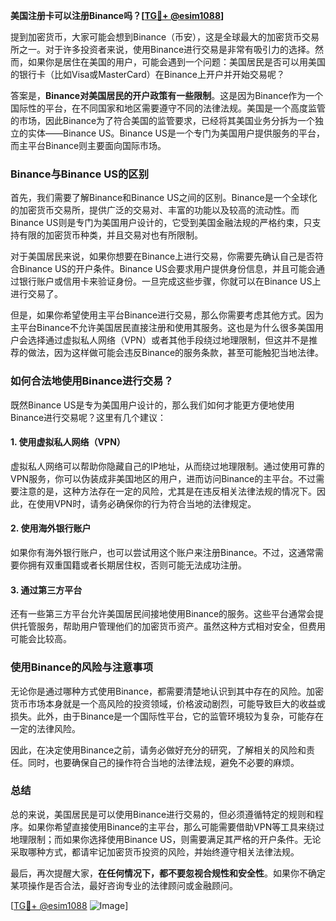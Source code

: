 **美国注册卡可以注册Binance吗？[[TG💪+ @esim1088](https://t.me/s/esim1088)]**

提到加密货币，大家可能会想到Binance（币安），这是全球最大的加密货币交易所之一。对于许多投资者来说，使用Binance进行交易是非常有吸引力的选择。然而，如果你是居住在美国的用户，可能会遇到一个问题：美国居民是否可以用美国的银行卡（比如Visa或MasterCard）在Binance上开户并开始交易呢？

答案是，**Binance对美国居民的开户政策有一些限制**。这是因为Binance作为一个国际性的平台，在不同国家和地区需要遵守不同的法律法规。美国是一个高度监管的市场，因此Binance为了符合美国的监管要求，已经将其美国业务分拆为一个独立的实体——Binance US。Binance US是一个专门为美国用户提供服务的平台，而主平台Binance则主要面向国际市场。

### Binance与Binance US的区别

首先，我们需要了解Binance和Binance US之间的区别。Binance是一个全球化的加密货币交易所，提供广泛的交易对、丰富的功能以及较高的流动性。而Binance US则是专门为美国用户设计的，它受到美国金融法规的严格约束，只支持有限的加密货币种类，并且交易对也有所限制。

对于美国居民来说，如果你想要在Binance上进行交易，你需要先确认自己是否符合Binance US的开户条件。Binance US会要求用户提供身份信息，并且可能会通过银行账户或信用卡来验证身份。一旦完成这些步骤，你就可以在Binance US上进行交易了。

但是，如果你希望使用主平台Binance进行交易，那么你需要考虑其他方式。因为主平台Binance不允许美国居民直接注册和使用其服务。这也是为什么很多美国用户会选择通过虚拟私人网络（VPN）或者其他手段绕过地理限制，但这并不是推荐的做法，因为这样做可能会违反Binance的服务条款，甚至可能触犯当地法律。

### 如何合法地使用Binance进行交易？

既然Binance US是专为美国用户设计的，那么我们如何才能更方便地使用Binance进行交易呢？这里有几个建议：

#### 1. **使用虚拟私人网络（VPN）**
虚拟私人网络可以帮助你隐藏自己的IP地址，从而绕过地理限制。通过使用可靠的VPN服务，你可以伪装成非美国地区的用户，进而访问Binance的主平台。不过需要注意的是，这种方法存在一定的风险，尤其是在违反相关法律法规的情况下。因此，在使用VPN时，请务必确保你的行为符合当地的法律规定。

#### 2. **使用海外银行账户**
如果你有海外银行账户，也可以尝试用这个账户来注册Binance。不过，这通常需要你拥有双重国籍或者长期居住权，否则可能无法成功注册。

#### 3. **通过第三方平台**
还有一些第三方平台允许美国居民间接地使用Binance的服务。这些平台通常会提供托管服务，帮助用户管理他们的加密货币资产。虽然这种方式相对安全，但费用可能会比较高。

### 使用Binance的风险与注意事项

无论你是通过哪种方式使用Binance，都需要清楚地认识到其中存在的风险。加密货币市场本身就是一个高风险的投资领域，价格波动剧烈，可能导致巨大的收益或损失。此外，由于Binance是一个国际性平台，它的监管环境较为复杂，可能存在一定的法律风险。

因此，在决定使用Binance之前，请务必做好充分的研究，了解相关的风险和责任。同时，也要确保自己的操作符合当地的法律法规，避免不必要的麻烦。

### 总结

总的来说，美国居民是可以使用Binance进行交易的，但必须遵循特定的规则和程序。如果你希望直接使用Binance的主平台，那么可能需要借助VPN等工具来绕过地理限制；而如果你选择使用Binance US，则需要满足其严格的开户条件。无论采取哪种方式，都请牢记加密货币投资的风险，并始终遵守相关法律法规。

最后，再次提醒大家，**在任何情况下，都不要忽视合规性和安全性**。如果你不确定某项操作是否合法，最好咨询专业的法律顾问或金融顾问。

[[TG💪+ @esim1088](https://t.me/s/esim1088) ![Image](https://i.postimg.cc/4NQfJmqS/Snipaste-2025-05-13-00-14-12.png)]